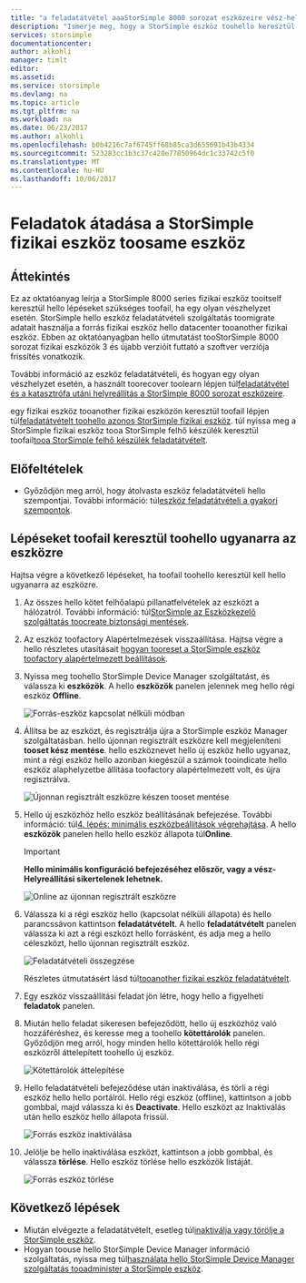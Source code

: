 ```yaml
---
title: "a feladatátvétel aaaStorSimple 8000 sorozat eszközeire vész-helyreállítási |} Microsoft Docs"
description: "Ismerje meg, hogy a StorSimple eszköz toohello keresztül toofail ugyanarra az eszközre."
services: storsimple
documentationcenter: 
author: alkohli
manager: timlt
editor: 
ms.assetid: 
ms.service: storsimple
ms.devlang: na
ms.topic: article
ms.tgt_pltfrm: na
ms.workload: na
ms.date: 06/23/2017
ms.author: alkohli
ms.openlocfilehash: b0b4216c7af6745ff68b85ca3d655691b43b4334
ms.sourcegitcommit: 523283cc1b3c37c428e77850964dc1c33742c5f0
ms.translationtype: MT
ms.contentlocale: hu-HU
ms.lasthandoff: 10/06/2017
---
```

# <a name="fail-over-your-storsimple-physical-device-toosame-device"></a>Feladatok átadása a StorSimple fizikai eszköz toosame eszköz

## <a name="overview"></a>Áttekintés

Ez az oktatóanyag leírja a StorSimple 8000 series fizikai eszköz tooitself keresztül hello lépéseket szükséges toofail, ha egy olyan vészhelyzet esetén. StorSimple hello eszköz feladatátvételi szolgáltatás toomigrate adatait használja a forrás fizikai eszköz hello datacenter tooanother fizikai eszköz. Ebben az oktatóanyagban hello útmutatást tooStorSimple 8000 sorozat fizikai eszközök 3 és újabb verzióit futtató a szoftver verziója frissítés vonatkozik.

További információ az eszköz feladatátvételi, és hogyan egy olyan vészhelyzet esetén, a használt toorecover toolearn lépjen túl[feladatátvétel és a katasztrófa utáni helyreállítás a StorSimple 8000 sorozat eszközeire](storsimple-8000-device-failover-disaster-recovery.md).

egy fizikai eszköz tooanother fizikai eszközön keresztül toofail lépjen túl[feladatátvételt toohello azonos StorSimple fizikai eszköz](storsimple-8000-device-failover-physical-device.md). túl nyissa meg a StorSimple fizikai eszköz tooa StorSimple felhő készülék keresztül toofail[tooa StorSimple felhő készülék feladatátvételt](storsimple-8000-device-failover-cloud-appliance.md).


## <a name="prerequisites"></a>Előfeltételek

- Győződjön meg arról, hogy átolvasta eszköz feladatátvételi hello szempontjai. További információ: túl[eszköz feladatátvételi a gyakori szempontok](storsimple-8000-device-failover-disaster-recovery.md).


## <a name="steps-toofail-over-toohello-same-device"></a>Lépéseket toofail keresztül toohello ugyanarra az eszközre

Hajtsa végre a következő lépéseket, ha toofail toohello keresztül kell hello ugyanarra az eszközre.

1. Az összes hello kötet felhőalapú pillanatfelvételek az eszközt a hálózatról. További információ: túl[StorSimple az Eszközkezelő szolgáltatás toocreate biztonsági mentések](storsimple-8000-manage-backup-policies-u2.md).
2. Az eszköz toofactory Alapértelmezések visszaállítása. Hajtsa végre a hello részletes utasításait [hogyan tooreset a StorSimple eszköz toofactory alapértelmezett beállítások](storsimple-8000-manage-device-controller.md#reset-the-device-to-factory-default-settings).
3. Nyissa meg toohello StorSimple Device Manager szolgáltatást, és válassza ki **eszközök**. A hello **eszközök** panelen jelennek meg hello régi eszköz **Offline**.

    ![Forrás-eszköz kapcsolat nélküli módban](./media/storsimple-8000-device-failover-disaster-recovery/failover-single-dev2.png)

4. Állítsa be az eszközt, és regisztrálja újra a StorSimple eszköz Manager szolgáltatásban. hello újonnan regisztrált eszközre kell megjeleníteni **tooset kész mentése**. hello eszköznevet hello új eszköz hello ugyanaz, mint a régi eszköz hello azonban kiegészül a számok tooindicate hello eszköz alaphelyzetbe állítása toofactory alapértelmezett volt, és újra regisztrálva.

    ![Újonnan regisztrált eszközre készen tooset mentése](./media/storsimple-8000-device-failover-disaster-recovery/failover-single-dev3.png)
5. Hello új eszközhöz hello eszköz beállításának befejezése. További információ: túl[4. lépés: minimális eszközbeállítások végrehajtása](storsimple-8000-deployment-walkthrough-u2.md#step-4-complete-minimum-device-setup). A hello **eszközök** panelen hello hello eszköz állapota túl**Online**.

   > [!IMPORTANT]
   > **Hello minimális konfiguráció befejezéséhez először, vagy a vész-Helyreállítási sikertelenek lehetnek.**

    ![Online az újonnan regisztrált eszközre](./media/storsimple-8000-device-failover-disaster-recovery/failover-single-dev7.png)

6. Válassza ki a régi eszköz hello (kapcsolat nélküli állapota) és hello parancssávon kattintson **feladatátvételt**. A hello **feladatátvételt** panelen válassza ki azt a régi eszközt hello forrásként, és adja meg a hello céleszközt, hello újonnan regisztrált eszköz.

    ![Feladatátvételi összegzése](./media/storsimple-8000-device-failover-disaster-recovery/failover-single-dev11.png)

    Részletes útmutatásért lásd túl[tooanother fizikai eszköz feladatátvételt](#fail-over-to-another-physical-device).

7. Egy eszköz visszaállítási feladat jön létre, hogy hello a figyelheti **feladatok** panelen.

8. Miután hello feladat sikeresen befejeződött, hello új eszközhöz való hozzáféréshez, és keresse meg a toohello **kötettárolók** panelen. Győződjön meg arról, hogy minden hello kötettárolók hello régi eszközről áttelepített toohello új eszköz.

   ![Kötettárolók áttelepítése](./media/storsimple-8000-device-failover-disaster-recovery/failover-single-dev13.png)

9. Hello feladatátvételi befejeződése után inaktiválása, és törli a régi eszköz hello hello portálról. Hello régi eszköz (offline), kattintson a jobb gombbal, majd válassza ki és **Deactivate**. Hello eszközt az Inaktiválás után hello eszköz hello állapota frissül.

     ![Forrás eszköz inaktiválása](./media/storsimple-8000-device-failover-disaster-recovery/failover-single-dev14.png)

10. Jelölje be hello inaktiválása eszközt, kattintson a jobb gombbal, és válassza **törlése**. Hello eszköz törlése hello eszközök listáját.

    ![Forrás eszköz törlése](./media/storsimple-8000-device-failover-disaster-recovery/failover-single-dev15.png)



## <a name="next-steps"></a>Következő lépések

* Miután elvégezte a feladatátvételt, esetleg túl[inaktiválja vagy törölje a StorSimple eszköz](storsimple-8000-deactivate-and-delete-device.md).
* Hogyan toouse hello StorSimple Device Manager információ szolgáltatás, nyissa meg túl[használata hello StorSimple Device Manager szolgáltatás tooadminister a StorSimple eszköz](storsimple-8000-manager-service-administration.md).

